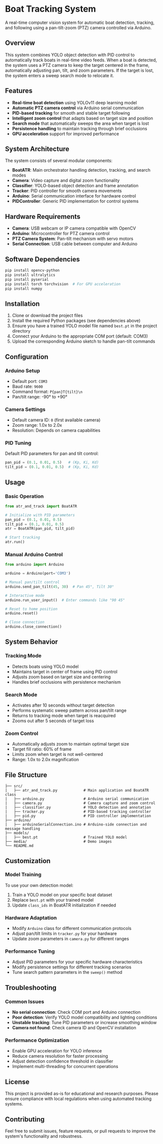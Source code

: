 # Boat Tracking System

A real-time computer vision system for automatic boat detection, tracking, and following using a pan-tilt-zoom (PTZ) camera controlled via Arduino.

## Overview

This system combines YOLO object detection with PID control to automatically track boats in real-time video feeds. When a boat is detected, the system uses a PTZ camera to keep the target centered in the frame, automatically adjusting pan, tilt, and zoom parameters. If the target is lost, the system enters a sweep search mode to relocate it.

## Features

- **Real-time boat detection** using YOLOv11 deep learning model
- **Automatic PTZ camera control** via Arduino serial communication
- **PID-based tracking** for smooth and stable target following
- **Intelligent zoom control** that adapts based on target size and position
- **Search mode** that automatically sweeps the area when target is lost
- **Persistence handling** to maintain tracking through brief occlusions
- **GPU acceleration** support for improved performance

## System Architecture

The system consists of several modular components:

- **BoatATR**: Main orchestrator handling detection, tracking, and search modes
- **Camera**: Video capture and digital zoom functionality
- **Classifier**: YOLO-based object detection and frame annotation
- **Tracker**: PID controller for smooth camera movements
- **Arduino**: Serial communication interface for hardware control
- **PIDController**: Generic PID implementation for control systems

## Hardware Requirements

- **Camera**: USB webcam or IP camera compatible with OpenCV
- **Arduino**: Microcontroller for PTZ camera control
- **PTZ Camera System**: Pan-tilt mechanism with servo motors
- **Serial Connection**: USB cable between computer and Arduino

## Software Dependencies

```bash
pip install opencv-python
pip install ultralytics
pip install pyserial
pip install torch torchvision  # For GPU acceleration
pip install numpy
```

## Installation

1. Clone or download the project files
2. Install the required Python packages (see dependencies above)
3. Ensure you have a trained YOLO model file named `best.pt` in the project directory
4. Connect your Arduino to the appropriate COM port (default: COM3)
5. Upload the corresponding Arduino sketch to handle pan-tilt commands

## Configuration

### Arduino Setup
- Default port: `COM3`
- Baud rate: `9600`
- Command format: `P{pan}T{tilt}\n`
- Pan/tilt range: -90° to +90°

### Camera Settings
- Default camera ID: `0` (first available camera)
- Zoom range: 1.0x to 2.0x
- Resolution: Depends on camera capabilities

### PID Tuning
Default PID parameters for pan and tilt control:
```python
pan_pid = (0.1, 0.01, 0.5)   # (Kp, Ki, Kd)
tilt_pid = (0.1, 0.01, 0.5)  # (Kp, Ki, Kd)
```

## Usage

### Basic Operation
```python
from atr_and_track import BoatATR

# Initialize with PID parameters
pan_pid = (0.1, 0.01, 0.5)
tilt_pid = (0.1, 0.01, 0.5)
atr = BoatATR(pan_pid, tilt_pid)

# Start tracking
atr.run()
```

### Manual Arduino Control
```python
from arduino import Arduino

arduino = Arduino(port='COM3')

# Manual pan/tilt control
arduino.send_pan_tilt(45, 30)  # Pan 45°, Tilt 30°

# Interactive mode
arduino.run_user_input()  # Enter commands like "90 45"

# Reset to home position
arduino.reset()

# Close connection
arduino.close_connection()
```

## System Behavior

### Tracking Mode
- Detects boats using YOLO model
- Maintains target in center of frame using PID control
- Adjusts zoom based on target size and centering
- Handles brief occlusions with persistence mechanism

### Search Mode
- Activates after 10 seconds without target detection
- Performs systematic sweep pattern across pan/tilt range
- Returns to tracking mode when target is reacquired
- Zooms out after 5 seconds of target loss

### Zoom Control
- Automatically adjusts zoom to maintain optimal target size
- Target fill ratio: 60% of frame
- Limits zoom when target is not well-centered
- Range: 1.0x to 2.0x magnification

## File Structure

```
├── src/
|   ├── atr_and_track.py            # Main application and BoatATR class
|   ├── arduino.py                  # Arduino serial communication
|   ├── camera.py                   # Camera capture and zoom control
|   ├── classifier.py               # YOLO detection and annotation
|   ├── tracker.py                  # PID-based tracking controller
|   ├── pid.py                      # PID controller implementation
├── arduino/
|   ├── arduinoSerialConnection.ino # Arduino-side connection and message handling
├── models/
|   ├── best.pt                     # Trained YOLO model
├── media/                          # Demo images
└── README.md
```

## Customization

### Model Training
To use your own detection model:
1. Train a YOLO model on your specific boat dataset
2. Replace `best.pt` with your trained model
3. Update `class_ids` in BoatATR initialization if needed

### Hardware Adaptation
- Modify `Arduino` class for different communication protocols
- Adjust pan/tilt limits in `tracker.py` for your hardware
- Update zoom parameters in `camera.py` for different ranges

### Performance Tuning
- Adjust PID parameters for your specific hardware characteristics
- Modify persistence settings for different tracking scenarios
- Tune search pattern parameters in the `sweep()` method

## Troubleshooting

### Common Issues
- **No serial connection**: Check COM port and Arduino connection
- **Poor detection**: Verify YOLO model compatibility and lighting conditions
- **Unstable tracking**: Tune PID parameters or increase smoothing window
- **Camera not found**: Check camera ID and OpenCV installation

### Performance Optimization
- Enable GPU acceleration for YOLO inference
- Reduce camera resolution for faster processing
- Adjust detection confidence threshold in classifier
- Implement multi-threading for concurrent operations

## License

This project is provided as-is for educational and research purposes. Please ensure compliance with local regulations when using automated tracking systems.

## Contributing

Feel free to submit issues, feature requests, or pull requests to improve the system's functionality and robustness.
